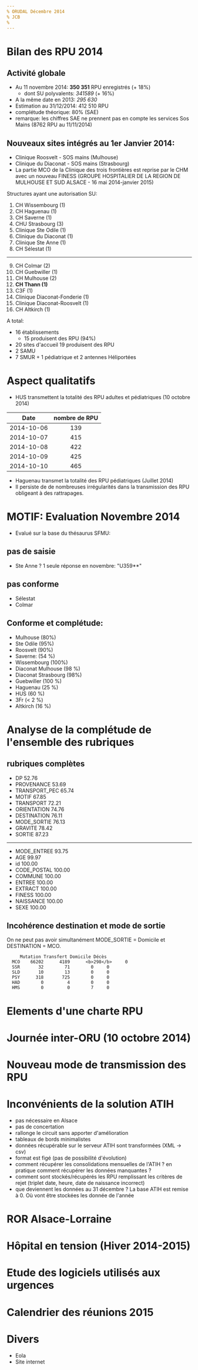 ```yaml
---
% ORUDAL Décembre 2014
% JCB
%
---
```


Bilan des RPU 2014
==================

Activité globale
----------------

- Au 11 novembre 2014: __350 351__ RPU enregistrés (+ 18%)
    - dont SU polyvalents: _341589_ (+ 16%)
- A la même date en 2013: _295 630_
- Estimation au 31/12/2014: 412 510 RPU
- complétude théorique: 80% (SAE)
- remarque: les chiffres SAE ne prennent pas en compte les services Sos Mains (8762 RPU au 11/11/2014)


Nouveaux sites intégrés au 1er Janvier 2014:
--------------------------------------------

- Clinique Roosvelt - SOS mains (Mulhouse)
- Clinique du Diaconat - SOS mains (Strasbourg)
- La partie MCO de la Clinique des trois frontières est reprise par le CHM avec un nouveau FINESS (GROUPE HOSPITALIER DE LA REGION DE MULHOUSE ET SUD ALSACE - 16 mai 2014-janvier 2015)

Structures ayant une autorisation SU:

1. CH Wissembourg (1)
2. CH Haguenau (1)
3. CH Saverne (1)
4. CHU Strasbourg (3)
5. Clinique Ste Odile (1)
6. Clinique du Diaconat (1)
7. Clinique Ste Anne (1)
8. CH Sélestat (1)

---

9. CH Colmar (2)
10. CH Guebwiller (1)
11. CH Mulhouse (2)
12. <B>CH Thann (1)</B>
13. C3F (1)
14. Clinique Diaconat-Fonderie (1)
15. Clinique Diaconat-Roosvelt (1)
16. CH Altkirch (1)

A total:

- 16 établissements
    - 15 produisent des RPU (94%)
- 20 sites d'accueil
    19 produisent des RPU
- 2 SAMU
- 7 SMUR + 1 pédiatrique et 2 antennes Héliportées


Aspect qualitatifs
==================

- HUS transmettent la totalité des RPU adultes et pédiatriques (10 octobre 2014)

Date | nombre de RPU |
-----|:---------------:|
2014-10-06 | 139  
2014-10-07 | 415  
2014-10-08 | 422  
2014-10-09 | 425  
2014-10-10 | 465       
       
- Haguenau transmet la totalité des RPU pédiatriques (Juillet 2014)
- Il persiste de de nombreuses irrégularités dans la transmission des RPU obligeant à des rattrapages.

MOTIF: Evaluation Novembre 2014
========================

- Evalué sur la base du thésaurus SFMU:

pas de saisie
------------

- Ste Anne ? 1 seule réponse en novembre: "U359**"

pas conforme
------------
 
- Sélestat
- Colmar

Conforme et complétude:
---------

- Mulhouse (80%)
- Ste Odile (95%)
- Roosvelt (90%)
- Saverne: (54 %)
- Wissembourg (100%)
- Diaconat Mulhouse (98 %)
- Diaconat Strasbourg (98%)
- Guebwiller (100 %)
- Haguenau (25 %)
- HUS (60 %)
- 3Fr (< 2 %)
- Altkirch  (16 %)

Analyse de la complétude de l'ensemble des rubriques
====================================================

rubriques complètes
-------------------

- DP             52.76
- PROVENANCE     53.69
- TRANSPORT_PEC  65.74
- MOTIF          67.85
- TRANSPORT      72.21
- ORIENTATION    74.76
- DESTINATION    76.11
- MODE_SORTIE    76.13
- GRAVITE        78.42
- SORTIE         87.23

---

- MODE_ENTREE    93.75
- AGE            99.97
- id            100.00
- CODE_POSTAL   100.00
- COMMUNE       100.00
- ENTREE        100.00
- EXTRACT       100.00
- FINESS        100.00
- NAISSANCE     100.00
- SEXE          100.00

Incohérence destination et mode de sortie
-----------------------------------------

On ne peut pas avoir simultanément MODE_SORTIE = Domicile et DESTINATION = MCO.
```
     Mutation Transfert Domicile Décès
  MCO    66202      4189      <b>298</b>     0
  SSR       32        71        0     0
  SLD       10        13        0     0
  PSY      318       725        0     0
  HAD        0         4        0     0
  HMS        0         0        7     0
```

Elements d'une charte RPU
=========================



Journée inter-ORU (10 octobre 2014)
===================================


Nouveau mode de transmission des RPU
====================================

Inconvénients de la solution ATIH
=================================

- pas nécessaire en Alsace
- pas de concertation
- rallonge le circuit sans apporter d'amélioration
- tableaux de bords minimalistes
- données récupérable sur le serveur ATIH sont transformées (XML -> csv)
- format est figé (pas de possibilité d'évolution)
- comment récupérer les consolidations mensuelles de l'ATIH ? en pratique comment récupérer les données manquantes ?
- comment sont stockés/récupérés les RPU remplissant les critères de rejet (triplet date, heure, date de naissance incorrect)
- que deviennent les données au 31 décembre ? La base ATIH est remise à 0. Où vont être stockées les donnée de l'année


ROR Alsace-Lorraine
===================


Hôpital en tension (Hiver 2014-2015)
====================================


Etude des logiciels utilisés aux urgences
=========================================


Calendrier des réunions 2015
============================


Divers
======
- Eola
- Site internet